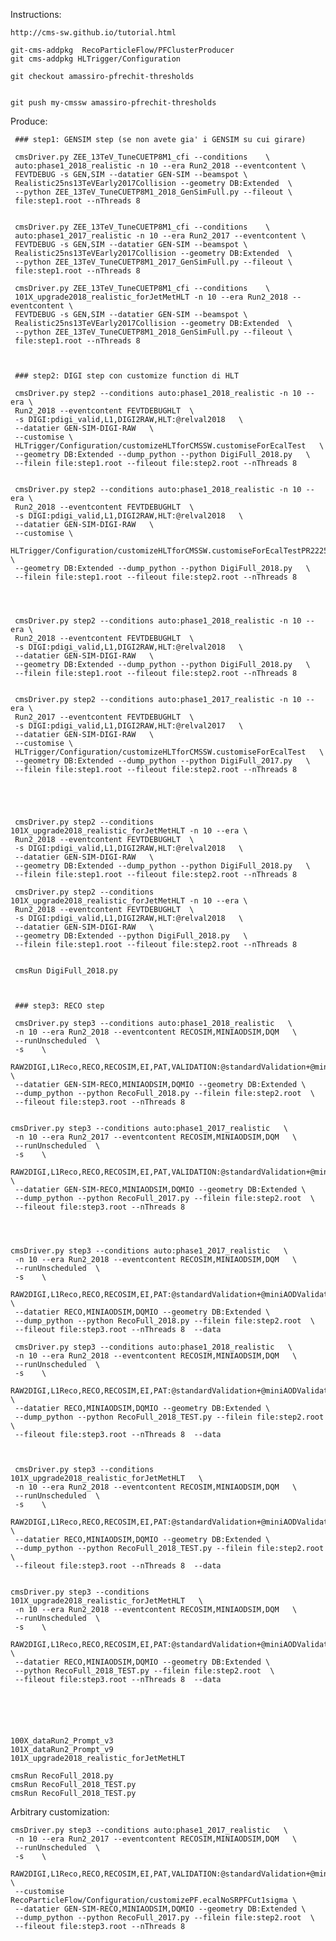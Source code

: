     
Instructions:

    http://cms-sw.github.io/tutorial.html
    
    git-cms-addpkg  RecoParticleFlow/PFClusterProducer
    git cms-addpkg HLTrigger/Configuration

    git checkout amassiro-pfrechit-thresholds


    git push my-cmssw amassiro-pfrechit-thresholds
    
    
    
Produce:

    
     ### step1: GENSIM step (se non avete gia' i GENSIM su cui girare)
    
     cmsDriver.py ZEE_13TeV_TuneCUETP8M1_cfi --conditions    \
     auto:phase1_2018_realistic -n 10 --era Run2_2018 --eventcontent \
     FEVTDEBUG -s GEN,SIM --datatier GEN-SIM --beamspot \
     Realistic25ns13TeVEarly2017Collision --geometry DB:Extended  \
     --python ZEE_13TeV_TuneCUETP8M1_2018_GenSimFull.py --fileout \
     file:step1.root --nThreads 8

     
     cmsDriver.py ZEE_13TeV_TuneCUETP8M1_cfi --conditions    \
     auto:phase1_2017_realistic -n 10 --era Run2_2017 --eventcontent \
     FEVTDEBUG -s GEN,SIM --datatier GEN-SIM --beamspot \
     Realistic25ns13TeVEarly2017Collision --geometry DB:Extended  \
     --python ZEE_13TeV_TuneCUETP8M1_2017_GenSimFull.py --fileout \
     file:step1.root --nThreads 8
     
     cmsDriver.py ZEE_13TeV_TuneCUETP8M1_cfi --conditions    \
     101X_upgrade2018_realistic_forJetMetHLT -n 10 --era Run2_2018 --eventcontent \
     FEVTDEBUG -s GEN,SIM --datatier GEN-SIM --beamspot \
     Realistic25ns13TeVEarly2017Collision --geometry DB:Extended  \
     --python ZEE_13TeV_TuneCUETP8M1_2018_GenSimFull.py --fileout \
     file:step1.root --nThreads 8

     
     
     ### step2: DIGI step con customize function di HLT
    
     cmsDriver.py step2 --conditions auto:phase1_2018_realistic -n 10 --era \
     Run2_2018 --eventcontent FEVTDEBUGHLT  \
     -s DIGI:pdigi_valid,L1,DIGI2RAW,HLT:@relval2018   \
     --datatier GEN-SIM-DIGI-RAW   \
     --customise \
     HLTrigger/Configuration/customizeHLTforCMSSW.customiseForEcalTest   \
     --geometry DB:Extended --dump_python --python DigiFull_2018.py   \
     --filein file:step1.root --fileout file:step2.root --nThreads 8


     cmsDriver.py step2 --conditions auto:phase1_2018_realistic -n 10 --era \
     Run2_2018 --eventcontent FEVTDEBUGHLT  \
     -s DIGI:pdigi_valid,L1,DIGI2RAW,HLT:@relval2018   \
     --datatier GEN-SIM-DIGI-RAW   \
     --customise \
     HLTrigger/Configuration/customizeHLTforCMSSW.customiseForEcalTestPR22254Default   \
     --geometry DB:Extended --dump_python --python DigiFull_2018.py   \
     --filein file:step1.root --fileout file:step2.root --nThreads 8

     
     
     
     cmsDriver.py step2 --conditions auto:phase1_2018_realistic -n 10 --era \
     Run2_2018 --eventcontent FEVTDEBUGHLT  \
     -s DIGI:pdigi_valid,L1,DIGI2RAW,HLT:@relval2018   \
     --datatier GEN-SIM-DIGI-RAW   \
     --geometry DB:Extended --dump_python --python DigiFull_2018.py   \
     --filein file:step1.root --fileout file:step2.root --nThreads 8

     
     cmsDriver.py step2 --conditions auto:phase1_2017_realistic -n 10 --era \
     Run2_2017 --eventcontent FEVTDEBUGHLT  \
     -s DIGI:pdigi_valid,L1,DIGI2RAW,HLT:@relval2017   \
     --datatier GEN-SIM-DIGI-RAW   \
     --customise \
     HLTrigger/Configuration/customizeHLTforCMSSW.customiseForEcalTest   \
     --geometry DB:Extended --dump_python --python DigiFull_2017.py   \
     --filein file:step1.root --fileout file:step2.root --nThreads 8


     

     
     cmsDriver.py step2 --conditions 101X_upgrade2018_realistic_forJetMetHLT -n 10 --era \
     Run2_2018 --eventcontent FEVTDEBUGHLT  \
     -s DIGI:pdigi_valid,L1,DIGI2RAW,HLT:@relval2018   \
     --datatier GEN-SIM-DIGI-RAW   \
     --geometry DB:Extended --dump_python --python DigiFull_2018.py   \
     --filein file:step1.root --fileout file:step2.root --nThreads 8

     cmsDriver.py step2 --conditions 101X_upgrade2018_realistic_forJetMetHLT -n 10 --era \
     Run2_2018 --eventcontent FEVTDEBUGHLT  \
     -s DIGI:pdigi_valid,L1,DIGI2RAW,HLT:@relval2018   \
     --datatier GEN-SIM-DIGI-RAW   \
     --geometry DB:Extended --python DigiFull_2018.py   \
     --filein file:step1.root --fileout file:step2.root --nThreads 8

     
     cmsRun DigiFull_2018.py
     

     
     ### step3: RECO step
    
     cmsDriver.py step3 --conditions auto:phase1_2018_realistic   \
     -n 10 --era Run2_2018 --eventcontent RECOSIM,MINIAODSIM,DQM   \
     --runUnscheduled  \
     -s    \
     RAW2DIGI,L1Reco,RECO,RECOSIM,EI,PAT,VALIDATION:@standardValidation+@miniAODValidation,DQM:@standardDQM+@ExtraHLT+@miniAODDQM \
     --datatier GEN-SIM-RECO,MINIAODSIM,DQMIO --geometry DB:Extended \
     --dump_python --python RecoFull_2018.py --filein file:step2.root  \
     --fileout file:step3.root --nThreads 8
    
    
    cmsDriver.py step3 --conditions auto:phase1_2017_realistic   \
     -n 10 --era Run2_2017 --eventcontent RECOSIM,MINIAODSIM,DQM   \
     --runUnscheduled  \
     -s    \
     RAW2DIGI,L1Reco,RECO,RECOSIM,EI,PAT,VALIDATION:@standardValidation+@miniAODValidation,DQM:@standardDQM+@ExtraHLT+@miniAODDQM \
     --datatier GEN-SIM-RECO,MINIAODSIM,DQMIO --geometry DB:Extended \
     --dump_python --python RecoFull_2017.py --filein file:step2.root  \
     --fileout file:step3.root --nThreads 8

     
     
     
    cmsDriver.py step3 --conditions auto:phase1_2017_realistic   \
     -n 10 --era Run2_2018 --eventcontent RECOSIM,MINIAODSIM,DQM   \
     --runUnscheduled  \
     -s    \
     RAW2DIGI,L1Reco,RECO,RECOSIM,EI,PAT:@standardValidation+@miniAODValidation,DQM:@standardDQM+@ExtraHLT+@miniAODDQM \
     --datatier RECO,MINIAODSIM,DQMIO --geometry DB:Extended \
     --dump_python --python RecoFull_2018.py --filein file:step2.root  \
     --fileout file:step3.root --nThreads 8  --data

     cmsDriver.py step3 --conditions auto:phase1_2018_realistic   \
     -n 10 --era Run2_2018 --eventcontent RECOSIM,MINIAODSIM,DQM   \
     --runUnscheduled  \
     -s    \
     RAW2DIGI,L1Reco,RECO,RECOSIM,EI,PAT:@standardValidation+@miniAODValidation,DQM:@standardDQM+@ExtraHLT+@miniAODDQM \
     --datatier RECO,MINIAODSIM,DQMIO --geometry DB:Extended \
     --dump_python --python RecoFull_2018_TEST.py --filein file:step2.root  \
     --fileout file:step3.root --nThreads 8  --data

     
     
     cmsDriver.py step3 --conditions 101X_upgrade2018_realistic_forJetMetHLT   \
     -n 10 --era Run2_2018 --eventcontent RECOSIM,MINIAODSIM,DQM   \
     --runUnscheduled  \
     -s    \
     RAW2DIGI,L1Reco,RECO,RECOSIM,EI,PAT:@standardValidation+@miniAODValidation,DQM:@standardDQM+@ExtraHLT+@miniAODDQM \
     --datatier RECO,MINIAODSIM,DQMIO --geometry DB:Extended \
     --dump_python --python RecoFull_2018_TEST.py --filein file:step2.root  \
     --fileout file:step3.root --nThreads 8  --data

     
    cmsDriver.py step3 --conditions 101X_upgrade2018_realistic_forJetMetHLT   \
     -n 10 --era Run2_2018 --eventcontent RECOSIM,MINIAODSIM,DQM   \
     --runUnscheduled  \
     -s    \
     RAW2DIGI,L1Reco,RECO,RECOSIM,EI,PAT:@standardValidation+@miniAODValidation,DQM:@standardDQM+@ExtraHLT+@miniAODDQM \
     --datatier RECO,MINIAODSIM,DQMIO --geometry DB:Extended \
     --python RecoFull_2018_TEST.py --filein file:step2.root  \
     --fileout file:step3.root --nThreads 8  --data

    
    
    
    
    
    100X_dataRun2_Prompt_v3
    101X_dataRun2_Prompt_v9
    101X_upgrade2018_realistic_forJetMetHLT
    
    cmsRun RecoFull_2018.py 
    cmsRun RecoFull_2018_TEST.py 
    cmsRun RecoFull_2018_TEST.py 
    
    

Arbitrary customization:
    
    cmsDriver.py step3 --conditions auto:phase1_2017_realistic   \
     -n 10 --era Run2_2017 --eventcontent RECOSIM,MINIAODSIM,DQM   \
     --runUnscheduled  \
     -s    \
     RAW2DIGI,L1Reco,RECO,RECOSIM,EI,PAT,VALIDATION:@standardValidation+@miniAODValidation,DQM:@standardDQM+@ExtraHLT+@miniAODDQM \
     --customise RecoParticleFlow/Configuration/customizePF.ecalNoSRPFCut1sigma \
     --datatier GEN-SIM-RECO,MINIAODSIM,DQMIO --geometry DB:Extended \
     --dump_python --python RecoFull_2017.py --filein file:step2.root  \
     --fileout file:step3.root --nThreads 8

     
     
     
     
     
     
     
     
     
     
     
     
     
    
    
    
    
    